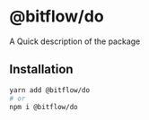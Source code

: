 # @bitflow/do

A Quick description of the package

## Installation

```sh
yarn add @bitflow/do
# or
npm i @bitflow/do
```
